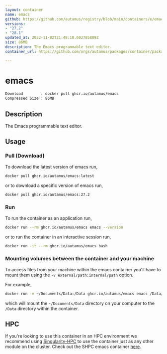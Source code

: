 ```yaml
---
layout: container
name: emacs
github: https://github.com/autamus/registry/blob/main/containers/e/emacs/spack.yaml
versions:
- "27.2"
- "28.1"
updated_at: 2022-11-02T21:48:10.602785809Z
size: 86MB
description: The Emacs programmable text editor.
container_url: https://github.com/orgs/autamus/packages/container/package/emacs

---
```

# emacs
```bash 
Download        : docker pull ghcr.io/autamus/emacs
Compressed Size : 86MB
```

## Description
The Emacs programmable text editor.

## Usage
### Pull (Download)
To download the latest version of emacs run,

```bash
docker pull ghcr.io/autamus/emacs:latest
```

or to download a specific version of emacs run,

```bash
docker pull ghcr.io/autamus/emacs:27.2
```
### Run
To run the container as an application run,
```bash
docker run --rm ghcr.io/autamus/emacs emacs --version
```

or to run the container in an interactive session run,
```bash
docker run -it --rm ghcr.io/autamus/emacs bash
```

### Mounting volumes between the container and your machine
To access files from your machine within the emacs container you'll have to mount them using the `-v external/path:internal/path` option.

For example,
```bash
docker run -v ~/Documents/Data:/Data ghcr.io/autamus/emacs emacs /Data/myData.csv
```
which will mount the `~/Documents/Data` directory on your computer to the `/Data` directory within the container.

## HPC
If you're looking to use this container in an HPC environment we recommend using [Singularity-HPC](https://singularity-hpc.readthedocs.io) to use the container just as any other module on the cluster. Check out the SHPC emacs container [here](https://singularityhub.github.io/singularity-hpc/r/ghcr.io-autamus-emacs/).